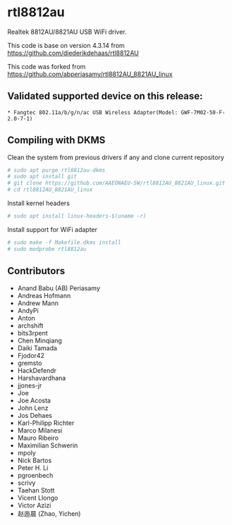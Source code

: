# rtl8812au

Realtek 8812AU/8821AU USB WiFi driver.

This code is base on version 4.3.14 from https://github.com/diederikdehaas/rtl8812AU

This code was forked from https://github.com/abperiasamy/rtl8812AU_8821AU_linux

## Validated supported device on this release:

```
* Fangtec 802.11a/b/g/n/ac USB Wireless Adapter(Model: GWF-7M02-50-F-2.0-7-1)
```

## Compiling with DKMS

Clean the system from previous drivers if any and clone current repository

```sh
# sudo apt purge rtl8812au-dkms
# sudo apt install git
# git clone https://github.com/AAEONAEU-SW/rtl8812AU_8821AU_linux.git
# cd rtl8812AU_8821AU_linux
```

Install kernel headers 

```sh
# sudo apt install linux-headers-$(uname -r)
```

Install support for WiFi adapter

```sh
# sudo make -f Makefile.dkms install
# sudo modprobe rtl8812au
```

## Contributors
<!-- DO NOT EDIT - CONTRIBUTORS.md is autogenerated from git commit log by contributors.sh script. -->

- Anand Babu (AB) Periasamy
- Andreas Hofmann
- Andrew Mann
- AndyPi
- Anton
- archshift
- bits3rpent
- Chen Minqiang
- Daiki Tamada
- Fjodor42
- gremsto
- HackDefendr
- Harshavardhana
- jjones-jr
- Joe
- Joe Acosta
- John Lenz
- Jos Dehaes
- Karl-Philipp Richter
- Marco Milanesi
- Mauro Ribeiro
- Maximilian Schwerin
- mpoly
- Nick Bartos
- Peter H. Li
- pgroenbech
- scrivy
- Taehan Stott
- Vicent Llongo
- Victor Azizi
- 赵迤晨 (Zhao, Yichen)
